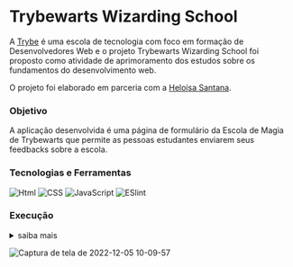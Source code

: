 # Trybewarts Wizarding School

A [Trybe](https://www.betrybe.com/) é uma escola de tecnologia com foco em formação de Desenvolvedores Web e o projeto Trybewarts Wizarding School foi proposto como atividade de aprimoramento dos estudos sobre os fundamentos do desenvolvimento web.

O projeto foi elaborado em parceria com a [Heloísa Santana](https://github.com/heloisasantana).

### Objetivo

A aplicação desenvolvida é uma página de formulário da Escola de Magia de Trybewarts que permite as pessoas estudantes enviarem seus feedbacks sobre a escola.

### Tecnologias e Ferramentas

<div>
    <img src="https://img.shields.io/badge/HTML5-E34F26?style=for-the-badge&logo=html5&logoColor=white" alt="Html" />
    <img src="https://img.shields.io/badge/CSS3-1572B6?style=for-the-badge&logo=css3&logoColor=white" alt="CSS" />
    <img src="https://img.shields.io/badge/JavaScript-F7DF1E?style=for-the-badge&logo=javascript&logoColor=black" alt="JavaScript" />
    <img src='https://img.shields.io/badge/eslint-3A33D1?style=for-the-badge&logo=eslint&logoColor=white' alt='ESlint' />
</div>

### Execução

<details>
  <summary>saiba mais</summary>
  
  Para executar o projeto faça o clone deste repositório usando o comando abaixo.

      git clone git@github.com:larissaperinoto/trybewarts.git

  Entre na diretório raíz do projeto.

      cd trybewarts

  Instale as dependências necessárias com o comando abaixo.

      npm install
</details>


    
![Captura de tela de 2022-12-05 10-09-57](https://user-images.githubusercontent.com/98956659/205649207-8d0ca9a2-7e5d-42f8-8158-049fa4b6d21c.png)

